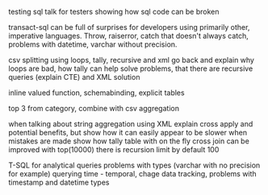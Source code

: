 testing sql
talk for testers
showing how sql code can be broken

transact-sql 
can be full of surprises for developers using primarily other, imperative languages. Throw, raiserror, catch that doesn't always catch, problems with datetime, varchar without precision. 


csv splitting using loops, tally, recursive and xml 
go back and explain why loops are bad, how tally can help solve problems, that there are recursive queries (explain CTE) and XML solution

inline valued function, schemabinding, explicit tables

top 3 from category, combine with csv aggregation


when talking about string aggregation using XML explain cross apply and potential benefits, but show how it can easily appear to be slower when mistakes are made
show how tally table with on the fly cross join can be improved with top(10000)
there is recursion limit by default 100

T-SQL for analytical queries
problems with types (varchar with no precision for example)
querying time - temporal, chage data tracking, problems with timestamp and datetime types
